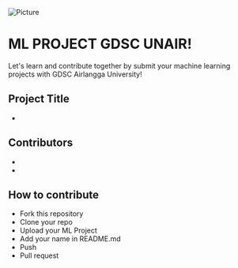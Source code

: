 ![Picture](https://github.com/dscunair/Hacktoberfest/blob/main/DSC%20Universitas%20Airlangga%20Logo%20x1.png)
# ML PROJECT GDSC UNAIR!
Let's learn and contribute together by submit your machine learning projects with GDSC Airlangga University!


## Project Title
- 


## Contributors
- 
- 


## How to contribute
- Fork this repository
- Clone your repo
- Upload your ML Project
- Add your name in README.md
- Push
- Pull request

